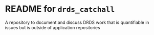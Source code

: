 # README for `drds_catchall`
A repository to document and discuss DRDS work that is quantifiable in issues but is outside of application repositories

